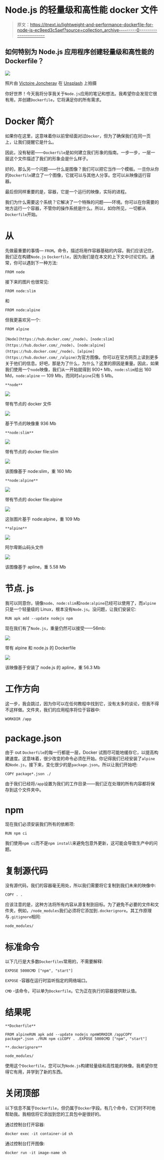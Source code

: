 # Node.js 的轻量级和高性能 docker 文件

> 原文：<https://itnext.io/lightweight-and-performance-dockerfile-for-node-js-ec9eed3c5aef?source=collection_archive---------0----------------------->

## 如何特别为 Node.js 应用程序创建轻量级和高性能的 Dockerfile？

![](img/d7b920beeb54e8dce7652d8e1f9230a6.png)

照片由 [Victoire Joncheray](https://unsplash.com/@victoire_jonch?utm_source=medium&utm_medium=referral) 在 [Unsplash](https://unsplash.com?utm_source=medium&utm_medium=referral) 上拍摄

你好世界！今天我将分享我关于`Node.js`应用的笔记和想法。我希望你会发现它很有用，并创建`Dockerfile`，它将满足你的所有需求。

# Docker 简介

如果你在这里，这意味着你以前曾经面对过`Docker`，但为了确保我们在同一页上，让我们提醒它是什么。

因此，没有秘密——`Dockerfile`是如何建立我们形象的指南。一步一步，一层一层这个文件描述了我们的形象会是什么样子。

好的，那么另一个问题——什么是图像？我们可以把它当作一个模板。一旦你从你的`Dockerfile`建立了一个图像，它就可以与其他人分享。您可以从映像运行容器。

最后但同样重要的是，容器，它是一个运行的映像，实际的进程。

我们为什么需要这个系统？它解决了一个特殊的问题——环境。你可以在你需要的地方运行一个容器，不管你的操作系统是什么。所以，如你所见，一切都从`Dockerfile`开始。

# 从

先做最重要的事情— `FROM`。命令，描述将用作容器基础的内容。我们应该记住，我们正在构建`Node.js` `Dockerfile`，因为我们是在本文的上下文中讨论它的。通常，你可以遇到下一种方法:

```
FROM node
```

接下来的图片也很常见:

```
FROM node:slim
```

和

```
FROM node:alpine
```

但我更喜欢另一个:

```
FROM alpine
```

`[Node](https://hub.docker.com/_/node)`、`[node:slim](https://hub.docker.com/_/node)`、`[node:alpine](https://hub.docker.com/_/node)`、`[alpine](https://hub.docker.com/_/alpine)`为官方图像。你可以在官方网页上读到更多关于他们的信息。好吧，那是为了什么，为什么？这里的原因是重量。因此，如果我们使用一个`node`映像，我们从一开始就得到 900+ Mb，`node:slim`给出 160 Md，`node:alpine` — 109 Mb，而同时`alpine`只有 5 Mb。

`**node**`

![](img/c4528c694eb6521c9ff8aa6e39a4ddbf.png)

带有节点的 docker 文件

![](img/e22df813efa409b5feac1c5e9e3e7433.png)

基于节点的映像重 936 Mb

`**node:slim**`

![](img/e59193283b125ea209f88a90532a97a2.png)

带有节点的 docker file:slim

![](img/99c66e263626c342811909e0391077ac.png)

该图像基于 node:slim，重 160 Mb

`**node:alpine**`

![](img/e991bcfd501936c452f866b39527a284.png)

带有节点的 docker file:alpine

![](img/8d47e74045f536a93b7b26f79eabcce5.png)

这张图片基于 node:alpine，重 109 Mb

`**alpine**`

![](img/cab9d5dec8137317e09f76e20c8929f5.png)

阿尔卑斯山码头文件

![](img/4a494cb671a28cadf3377211e168df74.png)

该图像基于 apline，重 5.58 Mb

# 节点. js

我可以同意你，镜像`node`、`node:slim`和`node:alpine`已经可以使用了，而`alpine`只是一个轻量级的 Linux，根本没有`Node.js`。没问题，让我们安装它:

```
RUN apk add --update nodejs npm
```

现在我们有了`Node.js`，重量仍然可以接受——56mb:

![](img/e403ef8c49b8e71636a51a9f175c4da8.png)

带有 alpine 和 node.js 的 Dockerfile

![](img/5d5ddb7e9479277fdbc5cddfad2fd5ab.png)

该映像基于安装了 node.js 的 apline，重 56.3 Mb

# 工作方向

这一步，我会跳过，因为你可以在任何教程中找到它，没有太多的谈论，但我不得不这样做。文件夹，我们的应用程序将位于容器中:

```
WORKDIR /app
```

# package.json

由于 out `Dockerfile`的每一行都是一层，Docker 试图尽可能地缓存它，以提高构建速度。这意味着，很少改变的命令必须在开始。你记得我们已经安装了`alpine`和`Node.js`，接下来，变化很少的是`package.json`。所以让我们开始吧:

```
COPY package*.json ./
```

由于我们已经将`/app`设置为我们的工作目录——我们正在处理的所有内容都将保存到这个文件夹中。

# npm

现在我们必须安装我们所有的依赖项:

```
RUN npm ci
```

我们使用`npm ci`而不是`npm install`来避免包意外更新，这可能会导致生产中的问题。

# 复制源代码

没有源代码，我们的容器毫无用处，所以我们需要将它复制到我们未来的映像中:

```
COPY . .
```

应该注意的是，这种方法将所有内容从源复制到目标。为了避免不必要的文件和文件夹，例如，`/node_modules`我们必须将它添加到`.dockerignore`。其工作原理与`.gitignore`相同:

```
node_modules/
```

# 标准命令

以下几行是大多数`Dockerfiles`常用的，不需要解释:

```
EXPOSE 5000CMD ["npm", "start"]
```

`EXPOSE` -容器在运行时监听指定的网络端口。

`CMD` -该命令，可以单为`Dockerfile`。它为正在执行的容器提供默认值。

# 结果呢

`**Dockerfile**`

```
FROM alpineRUN apk add --update nodejs npmWORKDIR /appCOPY package*.json ./RUN npm ciCOPY . .EXPOSE 5000CMD ["npm", "start"]
```

`**.dockerignore**`

```
node_modules/
```

使用这个`Dockerfile`，您可以为`Node.js`构建轻量级和高性能的映像。我希望你觉得它有用，并学到了新的东西。

# 关闭顶部

以下信息不属于`Dockerfile`，但仍属于`Docker`字段。有几个命令，它们时不时地帮助我。我相信将它添加到您的工具包中是很好的。

通过控制台打开容器:

```
docker exec -it container-id sh
```

通过控制台打开图像:

```
docker run -it image-name sh
```